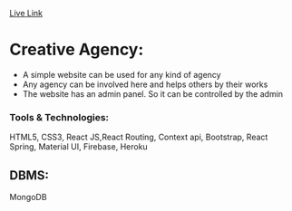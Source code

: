 [Live Link](https://creative-agency-30313.web.app) 

# Creative Agency:
  -	A simple website can be used for any kind of agency
  - Any agency can be involved here and helps others by their works
  - The website has an admin panel. So it can be controlled
    by the admin
  
### Tools & Technologies: 
  HTML5, CSS3, React JS,React Routing, Context api, Bootstrap, React Spring, Material UI, Firebase, Heroku                                                                           
## DBMS:
  MongoDB
